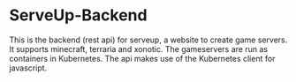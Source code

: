 # ServeUp-Backend
This is the backend (rest api) for serveup, a website to create game servers. It supports minecraft, terraria and xonotic.
The gameservers are run as containers in Kubernetes. The api makes use of the Kubernetes client for javascript.
